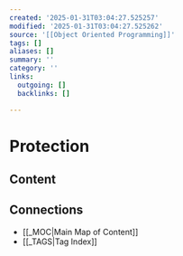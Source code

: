 ```yaml
---
created: '2025-01-31T03:04:27.525257'
modified: '2025-01-31T03:04:27.525262'
source: '[[Object Oriented Programming]]'
tags: []
aliases: []
summary: ''
category: ''
links:
  outgoing: []
  backlinks: []

---
```


# Protection

## Content


## Connections
- [[_MOC|Main Map of Content]]
- [[_TAGS|Tag Index]]
